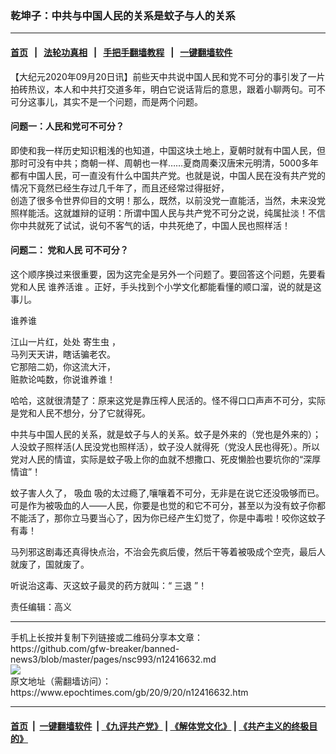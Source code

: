 ### 乾坤子：中共与中国人民的关系是蚊子与人的关系
------------------------

#### [首页](https://github.com/gfw-breaker/banned-news3/blob/master/README.md) &nbsp;&nbsp;|&nbsp;&nbsp; [法轮功真相](https://github.com/begood0513/basic/blob/master/README.md)  &nbsp;&nbsp;|&nbsp;&nbsp; [手把手翻墙教程](https://github.com/gfw-breaker/guides/wiki)  &nbsp;&nbsp;|&nbsp;&nbsp; [一键翻墙软件](https://github.com/gfw-breaker/nogfw/blob/master/README.md)  



<div><p>
 【大纪元2020年09月20日讯】前些天中共说中国人民和党不可分的事引发了一片拍砖热议，本人和中共打交道多年，明白它说话背后的意思，跟着小聊两句。可不可分这事儿，其实不是一个问题，而是两个问题。
</p>
<h4>
 问题一：人民和党可不可分？
</h4>
<p>
 即使和我一样历史知识粗浅的也知道，中国这块土地上，夏朝时就有中国人民，但那时可没有中共；商朝一样、周朝也一样……夏商周秦汉唐宋元明清，5000多年都有中国人民，可一直没有什么中国共产党。也就是说，中国人民在没有共产党的情况下竟然已经生存过几千年了，而且还经常过得挺好，
 <br/>
 创造了很多令世界仰目的文明！那么，既然，以前没党一直能活，当然，未来没党照样能活。这就雄辩的证明：所谓中国人民与共产党不可分之说，纯属扯淡！不信你中共就死了试试，说句不客气的话，中共死绝了，中国人民也照样活！
</p>
<h4>
 问题二：
 <ok href="https://www.epochtimes.com/gb/tag/%E5%85%9A%E5%92%8C%E4%BA%BA%E6%B0%91.html">
  党和人民
 </ok>
 可不可分？
</h4>
<p>
 这个顺序换过来很重要，因为这完全是另外一个问题了。要回答这个问题，先要看
 <ok href="https://www.epochtimes.com/gb/tag/%E5%85%9A%E5%92%8C%E4%BA%BA%E6%B0%91.html">
  党和人民
 </ok>
 <ok href="https://www.epochtimes.com/gb/tag/%E8%B0%81%E5%85%BB%E6%B4%BB%E8%B0%81.html">
  谁养活谁
 </ok>
 。正好，手头找到个小学文化都能看懂的顺口溜，说的就是这事儿。
</p>
<p>
 谁养谁
</p>
<p>
 江山一片红，处处
 <ok href="https://www.epochtimes.com/gb/tag/%E5%AF%84%E7%94%9F%E8%99%AB.html">
  寄生虫
 </ok>
 ，
 <br/>
 马列天天讲，瞎话骗老农。
 <br/>
 它那陪二奶，你这流大汗，
 <br/>
 赃款论吨数，你说谁养谁！
</p>
<p>
 哈哈，这就很清楚了：原来这党是靠压榨人民活的。怪不得口口声声不可分，实际是党和人民不想分，分了它就得死。
</p>
<p>
 中共与中国人民的关系，就是蚊子与人的关系。蚊子是外来的（党也是外来的）；人没蚊子照样活(人民没党也照样活），蚊子没人就得死（党没人民也得死）。所以党对人民的情谊，实际是蚊子吸上你的血就不想撒口、死皮懒脸也要坑你的“深厚情谊”！
</p>
<p>
 蚊子害人久了，
 <ok href="https://www.epochtimes.com/gb/tag/%E5%90%B8%E8%A1%80.html">
  吸血
 </ok>
 吸的太过瘾了,嚷嚷着不可分，无非是在说它还没吸够而已。可是作为被吸血的人——人民，你要是也觉的和它不可分，甚至以为没有蚊子你都不能活了，那你立马要当心了，因为你已经产生幻觉了，你是中毒啦！咬你这蚊子有毒！
</p>
<p>
 马列邪这剧毒还真得快点治，不治会先疯后傻，然后干等着被吸成个空壳，最后人就废了，国就废了。
</p>
<p>
 听说治这毒、灭这蚊子最灵的药方就叫：“
 <ok href="https://www.epochtimes.com/gb/tag/%E4%B8%89%E9%80%80.html">
  三退
 </ok>
 ”！
</p>
<p>
 责任编辑：高义
</p>
</div>
<hr/>
手机上长按并复制下列链接或二维码分享本文章：<br/>
https://github.com/gfw-breaker/banned-news3/blob/master/pages/nsc993/n12416632.md <br/>
<a href='https://github.com/gfw-breaker/banned-news3/blob/master/pages/nsc993/n12416632.md'><img src='https://github.com/gfw-breaker/banned-news3/blob/master/pages/nsc993/n12416632.md.png'/></a> <br/>
原文地址（需翻墙访问）：https://www.epochtimes.com/gb/20/9/20/n12416632.htm


------------------------
#### [首页](https://github.com/gfw-breaker/banned-news3/blob/master/README.md) &nbsp;|&nbsp; [一键翻墙软件](https://github.com/gfw-breaker/nogfw/blob/master/README.md) &nbsp;| [《九评共产党》](https://github.com/gfw-breaker/9ping.md/blob/master/README.md#九评之一评共产党是什么) | [《解体党文化》](https://github.com/gfw-breaker/jtdwh.md/blob/master/README.md) | [《共产主义的终极目的》](https://github.com/gfw-breaker/gczydzjmd.md/blob/master/README.md)


<img src='http://gfw-breaker.win/banned-news3/pages/nsc993/n12416632.md' width='0px' height='0px'/>